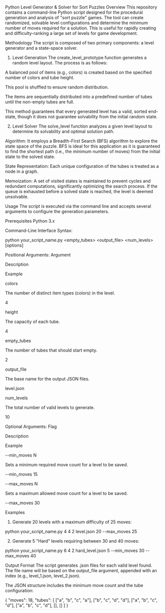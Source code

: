 Python Level Generator & Solver for Sort Puzzles
Overview
This repository contains a command-line Python script designed for the procedural generation and analysis of "sort puzzle" games. The tool can create randomized, solvable level configurations and determine the minimum number of moves required for a solution. This is useful for rapidly creating and difficulty-ranking a large set of levels for game development.

Methodology
The script is composed of two primary components: a level generator and a state-space solver.

1. Level Generation
The create_level_prototype function generates a random level layout. The process is as follows:

A balanced pool of items (e.g., colors) is created based on the specified number of colors and tube height.

This pool is shuffled to ensure random distribution.

The items are sequentially distributed into a predefined number of tubes until the non-empty tubes are full.

This method guarantees that every generated level has a valid, sorted end-state, though it does not guarantee solvability from the initial random state.

2. Level Solver
The solve_level function analyzes a given level layout to determine its solvability and optimal solution path.

Algorithm: It employs a Breadth-First Search (BFS) algorithm to explore the state space of the puzzle. BFS is ideal for this application as it is guaranteed to find the shortest path (i.e., the minimum number of moves) from the initial state to the solved state.

State Representation: Each unique configuration of the tubes is treated as a node in a graph.

Memoization: A set of visited states is maintained to prevent cycles and redundant computations, significantly optimizing the search process. If the queue is exhausted before a solved state is reached, the level is deemed unsolvable.

Usage
The script is executed via the command line and accepts several arguments to configure the generation parameters.

Prerequisites
Python 3.x

Command-Line Interface
Syntax:

python your_script_name.py <colors> <height> <empty_tubes> <output_file> <num_levels> [options]

Positional Arguments:
Argument

Description

Example

colors

The number of distinct item types (colors) in the level.

4

height

The capacity of each tube.

4

empty_tubes

The number of tubes that should start empty.

2

output_file

The base name for the output JSON files.

level.json

num_levels

The total number of valid levels to generate.

10

Optional Arguments:
Flag

Description

Example

--min_moves N

Sets a minimum required move count for a level to be saved.

--min_moves 15

--max_moves N

Sets a maximum allowed move count for a level to be saved.

--max_moves 30

Examples
1. Generate 20 levels with a maximum difficulty of 25 moves:

python your_script_name.py 4 4 2 level.json 20 --max_moves 25

2. Generate 5 "Hard" levels requiring between 30 and 40 moves:

python your_script_name.py 6 4 2 hard_level.json 5 --min_moves 30 --max_moves 40

Output Format
The script generates .json files for each valid level found. The file name will be based on the output_file argument, appended with an index (e.g., level_1.json, level_2.json).

The JSON structure includes the minimum move count and the tube configuration:

{
    "moves": 18,
    "tubes": [
        ["a", "b", "c", "a"],
        ["b", "c", "d", "d"],
        ["a", "b", "c", "d"],
        ["a", "b", "c", "d"],
        [],
        []
    ]
}
